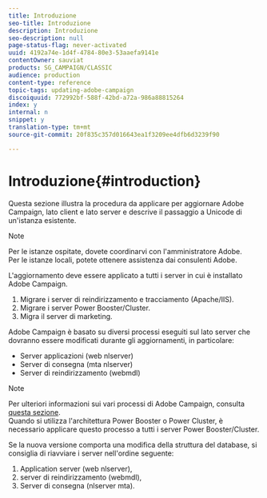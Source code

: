 ```yaml
---
title: Introduzione
seo-title: Introduzione
description: Introduzione
seo-description: null
page-status-flag: never-activated
uuid: 4192a74e-1d4f-4784-80e3-53aaefa9141e
contentOwner: sauviat
products: SG_CAMPAIGN/CLASSIC
audience: production
content-type: reference
topic-tags: updating-adobe-campaign
discoiquuid: 772992bf-588f-42bd-a72a-986a88815264
index: y
internal: n
snippet: y
translation-type: tm+mt
source-git-commit: 20f835c357d016643ea1f3209ee4dfb6d3239f90

---
```



# Introduzione{#introduction}

Questa sezione illustra la procedura da applicare per aggiornare Adobe Campaign, lato client e lato server e descrive il passaggio a Unicode di un&#39;istanza esistente.

>[!NOTE]
>
>Per le istanze ospitate, dovete coordinarvi con l&#39;amministratore Adobe.\
>Per le istanze locali, potete ottenere assistenza dai consulenti Adobe.

L&#39;aggiornamento deve essere applicato a tutti i server in cui è installato Adobe Campaign.

1. Migrare i server di reindirizzamento e tracciamento (Apache/IIS).
1. Migrare i server Power Booster/Cluster.
1. Migra il server di marketing.

Adobe Campaign è basato su diversi processi eseguiti sul lato server che dovranno essere modificati durante gli aggiornamenti, in particolare:

* Server applicazioni (web nlserver)
* Server di consegna (mta nlserver)
* Server di reindirizzamento (webmdl)

>[!NOTE]
>
>Per ulteriori informazioni sui vari processi di Adobe Campaign, consulta [questa sezione](../../installation/using/general-architecture.md#logical-application-layer).\
>Quando si utilizza l&#39;architettura Power Booster o Power Cluster, è necessario applicare questo processo a tutti i server Power Booster/Cluster.

Se la nuova versione comporta una modifica della struttura del database, si consiglia di riavviare i server nell&#39;ordine seguente:

1. Application server (web nlserver),
1. server di reindirizzamento (webmdl),
1. Server di consegna (nlserver mta).

